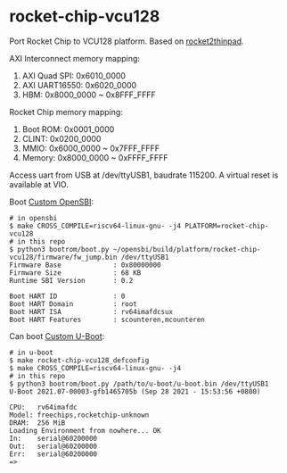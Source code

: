 # rocket-chip-vcu128

Port Rocket Chip to VCU128 platform. Based on [rocket2thinpad](https://github.com/jiegec/rocket2thinpad).

AXI Interconnect memory mapping:

1. AXI Quad SPI: 0x6010_0000
2. AXI UART16550: 0x6020_0000
3. HBM: 0x8000_0000 ~ 0x8FFF_FFFF

Rocket Chip memory mapping:

1. Boot ROM: 0x0001_0000
2. CLINT: 0x0200_0000
3. MMIO: 0x6000_0000 ~ 0x7FFF_FFFF
4. Memory: 0x8000_0000 ~ 0xFFFF_FFFF

Access uart from USB at /dev/ttyUSB1, baudrate 115200. A virtual reset is available at VIO.

Boot [Custom OpenSBI](https://github.com/jiegec/opensbi/tree/rocket-chip-vcu128):

```shell
# in opensbi
$ make CROSS_COMPILE=riscv64-linux-gnu- -j4 PLATFORM=rocket-chip-vcu128
# in this repo
$ python3 bootrom/boot.py ~/opensbi/build/platform/rocket-chip-vcu128/firmware/fw_jump.bin /dev/ttyUSB1
Firmware Base             : 0x80000000
Firmware Size             : 68 KB
Runtime SBI Version       : 0.2

Boot HART ID              : 0
Boot HART Domain          : root
Boot HART ISA             : rv64imafdcsux
Boot HART Features        : scounteren,mcounteren
```

Can boot [Custom U-Boot](https://github.com/jiegec/u-boot/tree/rocket-chip-vcu128):

```shell
# in u-boot
$ make rocket-chip-vcu128_defconfig
$ make CROSS_COMPILE=riscv64-linux-gnu- -j4
# in this repo
$ python3 bootrom/boot.py /path/to/u-boot/u-boot.bin /dev/ttyUSB1
U-Boot 2021.07-00003-gfb1465705b (Sep 28 2021 - 15:53:56 +0800)

CPU:   rv64imafdc
Model: freechips,rocketchip-unknown
DRAM:  256 MiB
Loading Environment from nowhere... OK
In:    serial@60200000
Out:   serial@60200000
Err:   serial@60200000
=> 
```